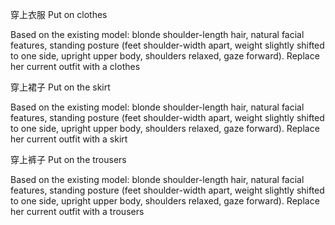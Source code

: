 穿上衣服 Put on clothes

Based on the existing model: blonde shoulder-length hair, natural facial features, standing posture (feet shoulder-width apart, weight slightly shifted to one side, upright upper body, shoulders relaxed, gaze forward). Replace her current outfit with a clothes

穿上裙子 Put on the skirt

Based on the existing model: blonde shoulder-length hair, natural facial features, standing posture (feet shoulder-width apart, weight slightly shifted to one side, upright upper body, shoulders relaxed, gaze forward). Replace her current outfit with a skirt

穿上裤子 Put on the trousers

Based on the existing model: blonde shoulder-length hair, natural facial features, standing posture (feet shoulder-width apart, weight slightly shifted to one side, upright upper body, shoulders relaxed, gaze forward). Replace her current outfit with a trousers
